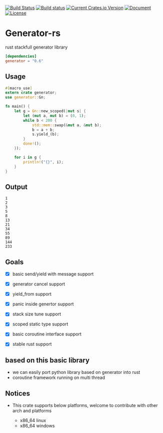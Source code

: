[![Build Status](https://travis-ci.org/Xudong-Huang/generator-rs.svg?branch=master)](https://travis-ci.org/Xudong-Huang/generator-rs)
[![Build status](https://ci.appveyor.com/api/projects/status/x3mix8q57ygwqcgb/branch/master?svg=true)](https://ci.appveyor.com/project/Xudong-Huang/generator-rs/branch/master)
[![Current Crates.io Version](https://img.shields.io/crates/v/generator.svg)](https://crates.io/crates/generator)
[![Document](https://img.shields.io/badge/doc-generator-green.svg)](https://docs.rs/generator)
[![License](https://img.shields.io/github/license/Xudong-Huang/generator-rs.svg)](https://github.com/Xudong-Huang/generator-rs)


# Generator-rs

rust stackfull generator library

```toml
[dependencies]
generator = "0.6"
```


## Usage
```rust
#[macro_use]
extern crate generator;
use generator::Gn;

fn main() {
    let g = Gn::new_scoped(|mut s| {
        let (mut a, mut b) = (0, 1);
        while b < 200 {
            std::mem::swap(&mut a, &mut b);
            b = a + b;
            s.yield_(b);
        }
        done!();
    });

    for i in g {
        println!("{}", i);
    }
}
```

## Output
```
1
2
3
5
8
13
21
34
55
89
144
233
```

## Goals

- [x] basic send/yield with message support
- [x] generator cancel support
- [x] yield_from support
- [x] panic inside genertor support
- [x] stack size tune support
- [x] scoped static type support
- [x] basic coroutine interface support
- [x] stable rust support


##  based on this basic library
- we can easily port python library based on generator into rust
- coroutine framework running on multi thread


## Notices

* This crate supports below platforms, welcome to contribute with other arch and platforms

    - x86_64 linux
    - x86_64 windows
